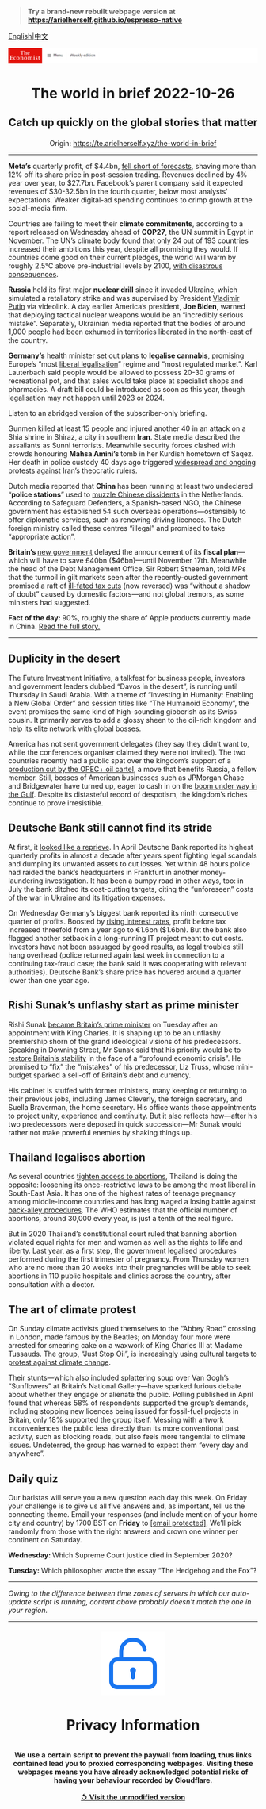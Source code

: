 > **Try a brand-new rebuilt webpage version at https://arielherself.github.io/espresso-native**

[English](https://github.com/arielherself/espresso/blob/main/README.md)|[中文](https://github-com.translate.goog/arielherself/espresso/blob/main/README.md?_x_tr_sl=en&_x_tr_tl=zh-CN&_x_tr_hl=zh-CN&_x_tr_pto=wapp)



![The Economist](menubar.png)

# <p align="center">The world in brief 2022-10-26</p>

## <p align="center">Catch up quickly on the global stories that matter</p>

<p align="center">Origin: <a href="https://te.arielherself.xyz/the-world-in-brief">https://te.arielherself.xyz/the-world-in-brief</a><hr>

<strong>Meta’s</strong> quarterly profit, of $4.4bn, [fell short of forecasts](https://te.arielherself.xyz/business/2022/10/16/how-much-trouble-is-mark-zuckerberg-in), shaving more than 12% off its share price in post-session trading. Revenues declined by 4% year over year, to $27.7bn. Facebook’s parent company said it expected revenues of $30-32.5bn in the fourth quarter, below most analysts’ expectations. Weaker digital-ad spending continues to crimp growth at the social-media firm.

Countries are failing to meet their <strong>climate commitments</strong>, according to a report released on Wednesday ahead of <strong>COP27</strong>, the UN summit in Egypt in November. The UN’s climate body found that only 24 out of 193 countries increased their ambitions this year, despite all promising they would. If countries come good on their current pledges, the world will warm by roughly 2.5°C above pre-industrial levels by 2100, [with disastrous consequences](https://te.arielherself.xyz/the-economist-explains/2021/03/30/what-would-different-levels-of-global-warming-look-like).

<strong>Russia</strong> held its first major <strong>nuclear drill</strong> since it invaded Ukraine, which simulated a retaliatory strike and was supervised by President [Vladimir Putin](https://te.arielherself.xyz/europe/2022/10/26/russias-elite-begins-to-ponder-a-putinless-future) via videolink. A day earlier America’s president, <strong>Joe Biden</strong>, warned that deploying tactical nuclear weapons would be an “incredibly serious mistake”. Separately, Ukrainian media reported that the bodies of around 1,000 people had been exhumed in territories liberated in the north-east of the country.

<strong>Germany’s</strong> health minister set out plans to <strong>legalise cannabis</strong>, promising Europe’s “most [liberal legalisation](https://te.arielherself.xyz/international/2019/08/29/a-global-revolution-in-attitudes-towards-cannabis-is-under-way)” regime and “most regulated market”. Karl Lauterbach said people would be allowed to possess 20-30 grams of recreational pot, and that sales would take place at specialist shops and pharmacies. A draft bill could be introduced as soon as this year, though legalisation may not happen until 2023 or 2024.

Listen to an abridged version of the subscriber-only briefing.

Gunmen killed at least 15 people and injured another 40 in an attack on a Shia shrine in Shiraz, a city in southern <strong>Iran</strong>. State media described the assailants as Sunni terrorists. Meanwhile security forces clashed with crowds honouring <strong>Mahsa Amini’s </strong>tomb in her Kurdish hometown of Saqez. Her death in police custody 40 days ago triggered [widespread and ongoing protests](https://te.arielherself.xyz/middle-east-and-africa/2022/10/18/irans-protests-spread-as-a-notorious-prison-burns) against Iran’s theocratic rulers. 

Dutch media reported that <strong>China </strong>has been running at least two undeclared “<strong>police stations</strong>” used to [muzzle Chinese dissidents](https://te.arielherself.xyz/special-report/2022/10/10/china-is-exerting-greater-power-across-asia-and-beyond) in the Netherlands. According to Safeguard Defenders, a Spanish-based NGO, the Chinese government has established 54 such overseas operations—ostensibly to offer diplomatic services, such as renewing driving licences. The Dutch foreign ministry called these centres “illegal” and promised to take “appropriate action”.

<strong>Britain’s </strong>[new government](https://te.arielherself.xyz/britain/2022/10/25/rishi-sunaks-first-job-clearing-up-his-own-mess) delayed the announcement of its <strong>fiscal plan</strong>—which will have to save £40bn ($46bn)—until November 17th. Meanwhile the head of the Debt Management Office, Sir Robert Stheeman, told MPs that the turmoil in gilt markets seen after the recently-ousted government promised a raft of [ill-fated tax cuts](https://te.arielherself.xyz/britain/2022/09/23/britains-chancellor-offers-up-a-reckless-budget-fiscally-and-politically) (now reversed) was “without a shadow of doubt” caused by domestic factors—and not global tremors, as some ministers had suggested.

<strong>Fact of the day: </strong>90%, roughly the share of Apple products currently made in China. [Read the full story.](https://te.arielherself.xyz/business/2022/10/24/the-end-of-apples-affair-with-china)

----------

## Duplicity in the desert

The Future Investment Initiative, a talkfest for business people, investors and government leaders dubbed “Davos in the desert”, is running until Thursday in Saudi Arabia. With a theme of “Investing in Humanity: Enabling a New Global Order” and session titles like “The Humanoid Economy”, the event promises the same kind of high-sounding gibberish as its Swiss cousin. It primarily serves to add a glossy sheen to the oil-rich kingdom and help its elite network with global bosses.

America has not sent government delegates (they say they didn’t want to, while the conference’s organiser claimed they were not invited). The two countries recently had a public spat over the kingdom’s support of a [production cut by the OPEC+ oil cartel](https://te.arielherself.xyz/finance-and-economics/2022/10/05/opec-defies-joe-biden-with-a-big-output-cut), a move that benefits Russia, a fellow member. Still, bosses of American businesses such as JPMorgan Chase and Bridgewater have turned up, eager to cash in on the [boom under way in the Gulf](https://te.arielherself.xyz/leaders/2022/09/22/an-energy-crisis-and-geopolitics-are-creating-a-new-look-gulf). Despite its distasteful record of despotism, the kingdom’s riches continue to prove irresistible.

## Deutsche Bank still cannot find its stride

At first, it [looked like a reprieve](https://te.arielherself.xyz/finance-and-economics/2022/01/29/has-deutsche-bank-turned-the-corner). In April Deutsche Bank reported its highest quarterly profits in almost a decade after years spent fighting legal scandals and dumping its unwanted assets to cut losses. Yet within 48 hours police had raided the bank’s headquarters in Frankfurt in another money-laundering investigation. It has been a bumpy road in other ways, too: in July the bank ditched its cost-cutting targets, citing the “unforeseen” costs of the war in Ukraine and its litigation expenses.

On Wednesday Germany’s biggest bank reported its ninth consecutive quarter of profits. Boosted by [rising interest rates](https://te.arielherself.xyz/finance-and-economics/2022/09/29/global-rate-rises-are-happening-on-an-unprecedented-scale), profit before tax increased threefold from a year ago to €1.6bn ($1.6bn). But the bank also flagged another setback in a long-running IT project meant to cut costs. Investors have not been assuaged by good results, as legal troubles still hang overhead (police returned again last week in connection to a continuing tax-fraud case; the bank said it was cooperating with relevant authorities). Deutsche Bank’s share price has hovered around a quarter lower than one year ago.

## Rishi Sunak’s unflashy start as prime minister

Rishi Sunak [became Britain’s prime minister](https://te.arielherself.xyz/britain/2022/10/24/rishi-sunak-is-anointed-britains-new-prime-minister) on Tuesday after an appointment with King Charles. It is shaping up to be an unflashy premiership shorn of the grand ideological visions of his predecessors. Speaking in Downing Street, Mr Sunak said that his priority would be to [restore Britain’s stability](https://te.arielherself.xyz/britain/2022/10/25/rishi-sunaks-first-job-clearing-up-his-own-mess) in the face of a “profound economic crisis”. He promised to “fix” the “mistakes” of his predecessor, Liz Truss, whose mini-budget sparked a sell-off of Britain’s debt and currency. 

His cabinet is stuffed with former ministers, many keeping or returning to their previous jobs, including James Cleverly, the foreign secretary, and Suella Braverman, the home secretary. His office wants those appointments to project unity, experience and continuity. But it also reflects how—after his two predecessors were deposed in quick succession—Mr Sunak would rather not make powerful enemies by shaking things up.

## Thailand legalises abortion

As several countries [tighten access to abortions](https://te.arielherself.xyz/international/2022/06/30/around-the-world-bans-do-not-make-abortion-much-rarer), Thailand is doing the opposite: loosening its once-restrictive laws to be among the most liberal in South-East Asia. It has one of the highest rates of teenage pregnancy among middle-income countries and has long waged a losing battle against [back-alley procedures](https://te.arielherself.xyz/international/2020/03/05/abortions-are-becoming-safer-and-easier-to-obtain-even-where-they-are-illegal). The WHO estimates that the official number of abortions, around 30,000 every year, is just a tenth of the real figure.

But in 2020 Thailand’s constitutional court ruled that banning abortion violated equal rights for men and women as well as the rights to life and liberty. Last year, as a first step, the government legalised procedures performed during the first trimester of pregnancy. From Thursday women who are no more than 20 weeks into their pregnancies will be able to seek abortions in 110 public hospitals and clinics across the country, after consultation with a doctor.

## The art of climate protest

On Sunday climate activists glued themselves to the “Abbey Road” crossing in London, made famous by the Beatles; on Monday four more were arrested for smearing cake on a waxwork of King Charles III at Madame Tussauds. The group, “Just Stop Oil”, is increasingly using cultural targets to [protest against climate change](https://te.arielherself.xyz/the-economist-explains/2021/11/17/what-is-the-35-rule-beloved-of-climate-protesters).

Their stunts—which also included splattering soup over Van Gogh’s “Sunflowers” at Britain’s National Gallery—have sparked furious debate about whether they engage or alienate the public. Polling published in April found that whereas 58% of respondents supported the group’s demands, including stopping new licences being issued for fossil-fuel projects in Britain, only 18% supported the group itself. Messing with artwork inconveniences the public less directly than its more conventional past activity, such as blocking roads, but also feels more tangential to climate issues. Undeterred, the group has warned to expect them “every day and anywhere”.

## Daily quiz

Our baristas will serve you a new question each day this week. On Friday your challenge is to give us all five answers and, as important, tell us the connecting theme. Email your responses (and include mention of your home city and country) by 1700 BST on <strong>Friday</strong> to [<span class="__cf_email__" data-cfemail="015074687b447271736472726e4164626e6f6e6c6872752f626e6c">[email&#160;protected]</span>](https://mail.google.com/mail/?view=cm&amp;fs=1&amp;tf=1&amp;to=QuizEspresso@te.arielherself.xyz). We’ll pick randomly from those with the right answers and crown one winner per continent on Saturday.

<strong>Wednesday: </strong>Which Supreme Court justice died in September 2020?

<strong>Tuesday: </strong>Which philosopher wrote the essay “The Hedgehog and the Fox”?

----------

*Owing to the difference between time zones of servers in which our auto-update script is running, content above probably doesn't match the one in your region.*

|<br><div align="center"><img src="unlock.png" /><h1>Privacy Information</h1></div></br>We use a certain script to prevent the paywall from loading, thus links contained lead you to proxied corresponding webpages. Visiting these webpages means you have already acknowledged potential risks of having your behaviour recorded by Cloudflare.<br><br>[&#x21BA; Visit the unmodified version](README.raw.md)<br><br>|
|-----|
